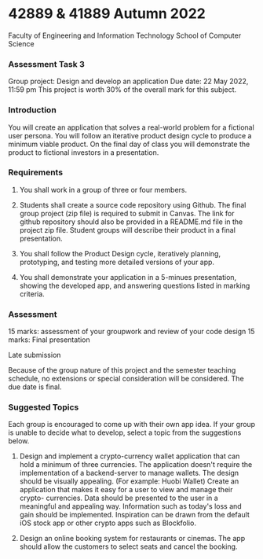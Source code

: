 # 42889 & 41889 Autumn 2022

Faculty of Engineering and Information Technology School of Computer Science

### Assessment Task 3

Group project: Design and develop an application
 Due date: 22 May 2022, 11:59 pm
 This project is worth 30% of the overall mark for this subject.

### Introduction

You will create an application that solves a real-world problem for a fictional user persona. You will follow an iterative product design cycle to produce a minimum viable product. On the final day of class you will demonstrate the product to fictional investors in a presentation.

### Requirements

1. You shall work in a group of three or four members.

2. Students shall create a source code repository using Github. The final group project (zip file) is required to submit in Canvas. The link for github repository should also be provided in a README.md file in the project zip file. Student groups will describe their product in a final presentation.

3. You shall follow the Product Design cycle, iteratively planning, prototyping, and testing more detailed versions of your app.

4. You shall demonstrate your application in a 5-minues presentation, showing the developed app, and answering questions listed in marking criteria.

### Assessment

15 marks: assessment of your groupwork and review of your code design 15 marks: Final presentation

Late submission

Because of the group nature of this project and the semester teaching schedule, no extensions or special consideration will be considered. The due date is final.

### Suggested Topics

Each group is encouraged to come up with their own app idea. If your group is unable to decide what to develop, select a topic from the suggestions below.

1. Design and implement a crypto-currency wallet application that can hold a minimum of three currencies. The application doesn't require the implementation of a backend-server to manage wallets. The design should be visually appealing. (For example: Huobi Wallet) Create an application that makes it easy for a user to view and manage their crypto- currencies. Data should be presented to the user in a meaningful and appealing way. Information such as today's loss and gain should be implemented. Inspiration can be drawn from the default iOS stock app or other crypto apps such as Blockfolio.

2. Design an online booking system for restaurants or cinemas. The app should allow the customers to select seats and cancel the booking.
